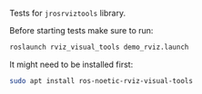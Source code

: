 Tests for `jrosrviztools` library.

Before starting tests make sure to run:

```bash
roslaunch rviz_visual_tools demo_rviz.launch
```

It might need to be installed first:

```bash
sudo apt install ros-noetic-rviz-visual-tools
```

